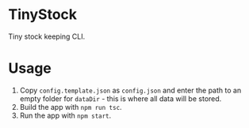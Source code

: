 # TinyStock
Tiny stock keeping CLI.

# Usage
1. Copy `config.template.json` as `config.json` and enter the path to an empty folder for `dataDir` - this is where all data will be stored.
2. Build the app with `npm run tsc`.
3. Run the app with `npm start`.